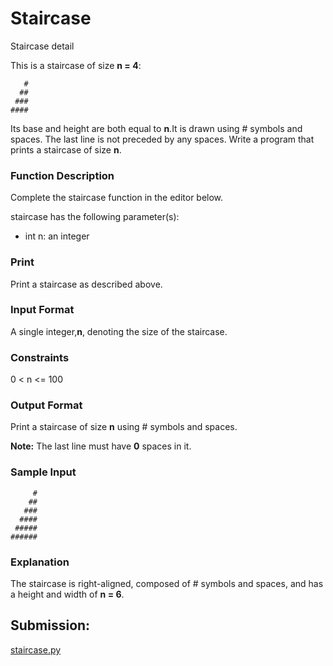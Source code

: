 # Staircase

Staircase detail

This is a staircase of size **n = 4**:

~~~python3
   #
  ##
 ###
####
~~~

Its base and height are both equal to **n**.It is drawn using # symbols and spaces. The last line is not preceded by any spaces.
Write a program that prints a staircase of size **n**.

### Function Description

Complete the staircase function in the editor below.

staircase has the following parameter(s):
- int n: an integer

### Print

Print a staircase as described above.

### Input Format

A single integer,**n**, denoting the size of the staircase.

### Constraints

0 < n <= 100

### Output Format

Print a staircase of size **n** using # symbols and spaces.

**Note:** The last line must have **0** spaces in it.

### Sample Input
~~~python3
     #
    ##
   ###
  ####
 #####
######
~~~

### Explanation

The staircase is right-aligned, composed of # symbols and spaces, and has a height and width of **n = 6**.

## Submission:

[staircase.py](https://github.com/danipishinin/HackerRank/blob/main/algorithms/staircase.py)
